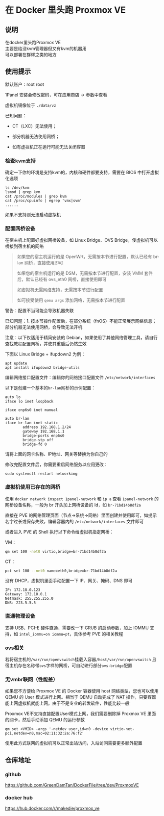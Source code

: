 # 在 Docker 里头跑 Proxmox VE

## 说明  

在docker里头跑Proxmox VE  
主要是给没kvm管理器但又有kvm的机器用  
可以部署在群辉之类的地方  

## 使用提示

默认账户：root root

1Panel 安装会修改密码，可在应用商店 -> 参数中查看

虚拟机镜像位于 `./data/vz`

已知问题：

- CT（LXC）无法使用；

- 部分机器无法使用网桥；

- 如有虚拟机正在运行可能无法关闭容器

### 检查kvm支持

确定一下你的环境是支持kvm的，内核和硬件都要支持，需要在 BIOS 中打开虚拟化选项

```shell
ls /dev/kvm
lsmod | grep kvm
cat /proc/modules | grep kvm
cat /proc/cpuinfo | egrep 'vmx|svm'
......
```

如果不支持则无法启动虚拟机

### 配置网桥设备

在宿主机上配置好虚拟网桥设备，如 Linux Bridge、OVS Bridge，使虚拟机可以桥接到宿主机的网络

> 如果您的宿主机运行的是 OpenWrt，无需按本节进行配置，默认已经有 br-lan 网桥，直接使用即可
>
> 如果您的宿主机运行的是 DSM，无需按本节进行配置，安装 VMM 套件后，默认已经有 ovs_eth0 网桥，直接使用即可
>
> 如虚拟机无需网络支持，无需按本节进行配置
>
> 如可接受使用 `qemu args` 添加网络，无需按本节进行配置

警告：配置不当可能会导致机器失联

已知问题：1. 按本节操作配置后，在部分系统（fnOS）不能正常展示网络信息；部分机器无法使用网桥，会导致无法开机

注意：以下仅适用于精简安装的 Debian，如果使用了其他网络管理工具，请自行查找教程配置网桥，并使其重启后仍然生效

下面以 Linux Bridge + ifupdown2 为例：

```shell
apt update
apt install ifupdown2 bridge-utils
```

编辑网络接口配置文件：编辑你的网络接口配置文件 `/etc/network/interfaces`

以下是创建一个基本的`br-lan`网桥的示例配置：

```shell
auto lo
iface lo inet loopback

iface enp6s0 inet manual

auto br-lan
iface br-lan inet static
        address 192.168.1.2/24
        gateway 192.168.1.1
        bridge-ports enp6s0
        bridge-stp off
        bridge-fd 0
```

请将上面的网卡名称、IP地址、网关等替换为你自己的

修改完配置文件后，你需要重启网络服务以应用更改：

```shell
sudo systemctl restart networking
```

### 虚拟机使用已存在的网桥

使用 `docker network inspect 1panel-network` 和 `ip a` 查看 `1panel-network` 的网桥设备名称，一般为 br 开头加上网桥设备的 Id，如 `br-71bd14b8df2a`

直接在 PVE 的网络管理页面（节点->系统->网络）里面创建并使用即可，如提示名字过长或保存失败，编辑容器内的 `/etc/network/interfaces` 文件即可

或者进入 PVE 的 Shell 执行以下命令给虚拟机指定网桥：

VM：

```bash
qm set 100 -net0 virtio,bridge=br-71bd14b8df2a
```

CT：

```bash
pct set 100 --net0 name=eth0,bridge=br-71bd14b8df2a
```

没有 DHCP，虚拟机里面手动配置一下 IP、网关、掩码、DNS 即可

```text
IP: 172.18.0.123
Gateway: 172.18.0.1
Netmask: 255.255.255.0
DNS: 223.5.5.5
```

### 直通物理设备

支持 USB、PCI-E 硬件直通，需要改一下 GRUB 的启动参数，加上 IOMMU 支持，如 `intel_iommu=on iommu=pt`，具体参考 PVE 的相关教程

### ovs相关

若将宿主机的`/var/run/openvswitch`挂载入容器`/host/var/run/openvswitch`
且宿主机存在名称带`ovs`字样的网桥，可自动进行部分`ovs-bridge`配置

### 无vmbr联网（性能差）

如果您不方便给 Proxmox VE 的 Docker 容器使用 host 网络类型，您也可以使用 QEMU 的 User 模式进行上网。相当于 QEMU 自动完成了 NAT 操作，只要容器能上网虚拟机就能上网。由于不是专业的转发软件，性能比较一般

Proxmox VE不支持直接配置User模式上网，我们需要删除掉 Proxmox VE 里面的网卡，然后手动添加 QEMU 的运行参数

```shell
qm set <VMID> -args '-netdev user,id=n0 -device virtio-net-pci,netdev=n0,mac=02:11:32:2a:76:f2'
```

使用此方式联网的虚拟机可以正常出站访问，入站访问需要更多额外配置

## 仓库地址  

### github

<https://github.com/GreenDamTan/DockerFile/tree/dev/ProxmoxVE>  

### docker hub

<https://hub.docker.com/r/makedie/proxmox_ve>
